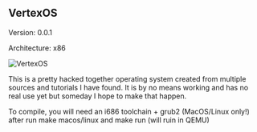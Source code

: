 ## VertexOS

Version: 0.0.1

Architecture: x86

![VertexOS](https://i.imgur.com/6Abfxmi.png)

This is a pretty hacked together operating system created from multiple sources and tutorials I have found. It is by no means working and has no real use yet but someday I hope to make that happen.

To compile, you will need an i686 toolchain + grub2 (MacOS/Linux only!) after run make macos/linux and make run (will ruin in QEMU)
